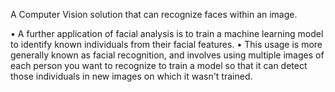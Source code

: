 A Computer Vision solution that can recognize faces within an image.

• A further application of facial analysis is to train a machine learning model to identify known individuals from their facial features. • This usage is more generally known as facial recognition, and involves using multiple images of each person you want to recognize to train a model so that it can detect those individuals in new images on which it wasn't trained.
